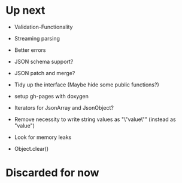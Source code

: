 # Up next

* Validation-Functionality
* Streaming parsing
* Better errors
* JSON schema support?
* JSON patch and merge?
* Tidy up the interface (Maybe hide some public functions?)
* setup gh-pages with doxygen
* Iterators for JsonArray and JsonObject?
* Remove necessity to write string values as "\\"value\\"" (instead as "value")
* Look for memory leaks

* Object.clear()

# Discarded for now
